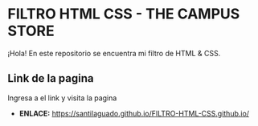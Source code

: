 # FILTRO HTML CSS - THE CAMPUS STORE

¡Hola! En este repositorio se encuentra mi filtro de HTML & CSS.


## Link de la pagina
Ingresa a el link y visita la pagina

- **ENLACE:** https://santilaguado.github.io/FILTRO-HTML-CSS.github.io/
